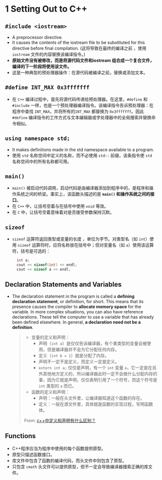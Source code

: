 # 1 Setting Out to C++

## `#include <iostream>`

* A preprocessor directive. 
* It causes the contents of the iostream file to be substituted for this directive before final compilation. \(这将导致在最终的编译之前 ，使用 `iostream` 文件的内容替换该编译指令。\)
* **原始文件没有被修改，而是将源代码文件和iostream 组合成一个复合文件，编译的下一阶段将使用该文件。**
* 这是一种典型的预处理器操作：在源代码被编译之前，替换或添加文本。

## `#define INT_MAX 0x3fffffff`

* 在 `C++` 编译过程中，首先将源代码传递给预处理器。在这里，`#define` 和 `#include` 一样，也是一个预处理器编译指令。该编译指令告诉预处理器：在程序中查找 `INT_MAX`，并将所有的`INT_MAX` 都替换为 `0x3fffffff`。因此 `#define` 编译指令的工作方式与文本编辑器或字处理器中的全局搜索并替换命令相似。

## `using namespace std;`

* It makes definitions made in the std namespace available to a program. 
* 使用 `std` 名称空间中定义的名称，而不必使用 `std::` 前缀，该条指令使 `std` 名称空间中的所有名称都可用。

## `main()`

* `main()` 被启动代码调用，启动代码是由编译器添加到程序中的，是程序和操作系统之间的桥梁。事实上，该函数头描述的是 **`main()` 和操作系统之间的接口**。
* 在 `C++` 中，让括号空着与在括号中使用 `void` 等效。
* 在 `C` 中，让括号空着意味着对是否接受参数保持沉默。

## `sizeof`

* `sizeof` 运算符返回类型或变量的长度 ，单位为字节。对类型名（如 `int`）使用 `sizeof` 运算符时，应将名称放在括号中；但对变量名（如 `a`）使用该运算符，括号是可选的：

  ```cpp
    int a;
    cout << sizeof(int) << endl;
    cout << sizeof a << endl;
  ```

## Declaration Statements and Variables

* The declaration statement in the program is called a **defining declaration statement**, or definition, for short. This means that its presence causes the compiler to **allocate memory space** for the variable. In more complex situations, you can also have reference declarations. These tell the computer to use a variable that has already been defined elsewhere. In general, **a declaration need not be a definition**.

  > * 变量的定义和声明：
  >   * 声明（`int a`）是仅仅告诉编译器，有个某类型的变量会被使用，但是编译器并不会为它分配任何内存。
  >   * 定义（`int b = 1`）就是分配了内存。
  >   * 声明不一定不是定义，而定义一定是定义。
  >   * `extern int a;` 仅仅是声明，有一个 `int` 变量 `a`，它一定是在另外其他地方定义的，所以编译器此时一定不会做什么分配内存的事，因为它就是声明，仅仅表明引用了一个符号，而这个符号是 `int` 类型的 `a` 而已。
  > * 函数的定义和声明：
  >   * 声明：一般在头文件里，让编译器知道这个函数的存在。
  >   * 定义：一般在源文件里，具体就是函数的实现过程，写明函数体。
  >
  > From: [c++中定义和声明有什么区别？](https://zhidao.baidu.com/question/337113067.html)

## Functions

* C++程序应当为程序中使用的每个函数提供原型。
* 原型只描述函数接口。
* 库文件中包含了函数的编译代码，而头文件中则包含了原型。
* 只包含 `cmath` 头文件可以提供原型，但不一定会导致编译器搜索正确的库文件。

